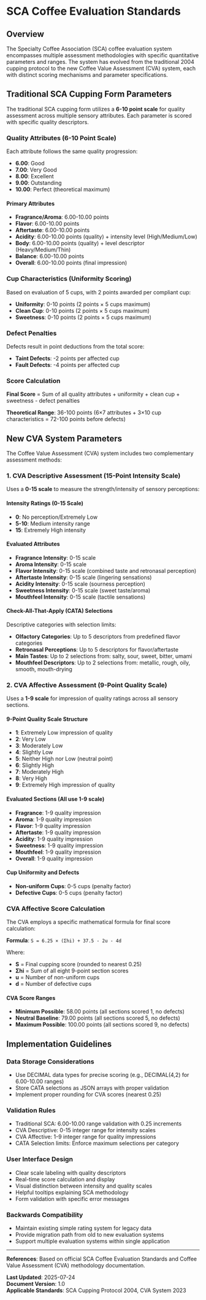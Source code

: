 # SCA Coffee Evaluation Standards

## Overview

The Specialty Coffee Association (SCA) coffee evaluation system encompasses multiple assessment methodologies with specific quantitative parameters and ranges. The system has evolved from the traditional 2004 cupping protocol to the new Coffee Value Assessment (CVA) system, each with distinct scoring mechanisms and parameter specifications.

## Traditional SCA Cupping Form Parameters

The traditional SCA cupping form utilizes a **6-10 point scale** for quality assessment across multiple sensory attributes. Each parameter is scored with specific quality descriptors.

### Quality Attributes (6-10 Point Scale)

Each attribute follows the same quality progression:
- **6.00**: Good
- **7.00**: Very Good  
- **8.00**: Excellent
- **9.00**: Outstanding
- **10.00**: Perfect (theoretical maximum)

#### Primary Attributes
- **Fragrance/Aroma**: 6.00-10.00 points
- **Flavor**: 6.00-10.00 points
- **Aftertaste**: 6.00-10.00 points
- **Acidity**: 6.00-10.00 points (quality) + intensity level (High/Medium/Low)
- **Body**: 6.00-10.00 points (quality) + level descriptor (Heavy/Medium/Thin)
- **Balance**: 6.00-10.00 points
- **Overall**: 6.00-10.00 points (final impression)

### Cup Characteristics (Uniformity Scoring)

Based on evaluation of 5 cups, with 2 points awarded per compliant cup:

- **Uniformity**: 0-10 points (2 points × 5 cups maximum)
- **Clean Cup**: 0-10 points (2 points × 5 cups maximum)  
- **Sweetness**: 0-10 points (2 points × 5 cups maximum)

### Defect Penalties

Defects result in point deductions from the total score:

- **Taint Defects**: -2 points per affected cup
- **Fault Defects**: -4 points per affected cup

### Score Calculation

**Final Score** = Sum of all quality attributes + uniformity + clean cup + sweetness - defect penalties

**Theoretical Range**: 36-100 points (6×7 attributes + 3×10 cup characteristics = 72-100 points before defects)

## New CVA System Parameters

The Coffee Value Assessment (CVA) system includes two complementary assessment methods:

### 1. CVA Descriptive Assessment (15-Point Intensity Scale)

Uses a **0-15 scale** to measure the strength/intensity of sensory perceptions:

#### Intensity Ratings (0-15 Scale)
- **0**: No perception/Extremely Low
- **5-10**: Medium intensity range
- **15**: Extremely High intensity

#### Evaluated Attributes
- **Fragrance Intensity**: 0-15 scale
- **Aroma Intensity**: 0-15 scale
- **Flavor Intensity**: 0-15 scale (combined taste and retronasal perception)
- **Aftertaste Intensity**: 0-15 scale (lingering sensations)
- **Acidity Intensity**: 0-15 scale (sourness perception)
- **Sweetness Intensity**: 0-15 scale (sweet taste/aroma)
- **Mouthfeel Intensity**: 0-15 scale (tactile sensations)

#### Check-All-That-Apply (CATA) Selections

Descriptive categories with selection limits:

- **Olfactory Categories**: Up to 5 descriptors from predefined flavor categories
- **Retronasal Perceptions**: Up to 5 descriptors for flavor/aftertaste
- **Main Tastes**: Up to 2 selections from: salty, sour, sweet, bitter, umami
- **Mouthfeel Descriptors**: Up to 2 selections from: metallic, rough, oily, smooth, mouth-drying

### 2. CVA Affective Assessment (9-Point Quality Scale)

Uses a **1-9 scale** for impression of quality ratings across all sensory sections.

#### 9-Point Quality Scale Structure
- **1**: Extremely Low impression of quality
- **2**: Very Low
- **3**: Moderately Low
- **4**: Slightly Low
- **5**: Neither High nor Low (neutral point)
- **6**: Slightly High
- **7**: Moderately High
- **8**: Very High
- **9**: Extremely High impression of quality

#### Evaluated Sections (All use 1-9 scale)
- **Fragrance**: 1-9 quality impression
- **Aroma**: 1-9 quality impression
- **Flavor**: 1-9 quality impression
- **Aftertaste**: 1-9 quality impression
- **Acidity**: 1-9 quality impression
- **Sweetness**: 1-9 quality impression
- **Mouthfeel**: 1-9 quality impression
- **Overall**: 1-9 quality impression

#### Cup Uniformity and Defects
- **Non-uniform Cups**: 0-5 cups (penalty factor)
- **Defective Cups**: 0-5 cups (penalty factor)

### CVA Affective Score Calculation

The CVA employs a specific mathematical formula for final score calculation:

**Formula**: `S = 6.25 × (Σhi) + 37.5 - 2u - 4d`

Where:
- **S** = Final cupping score (rounded to nearest 0.25)
- **Σhi** = Sum of all eight 9-point section scores
- **u** = Number of non-uniform cups
- **d** = Number of defective cups

#### CVA Score Ranges
- **Minimum Possible**: 58.00 points (all sections scored 1, no defects)
- **Neutral Baseline**: 79.00 points (all sections scored 5, no defects)
- **Maximum Possible**: 100.00 points (all sections scored 9, no defects)

## Implementation Guidelines

### Data Storage Considerations
- Use DECIMAL data types for precise scoring (e.g., DECIMAL(4,2) for 6.00-10.00 ranges)
- Store CATA selections as JSON arrays with proper validation
- Implement proper rounding for CVA scores (nearest 0.25)

### Validation Rules
- Traditional SCA: 6.00-10.00 range validation with 0.25 increments
- CVA Descriptive: 0-15 integer range for intensity scales
- CVA Affective: 1-9 integer range for quality impressions
- CATA Selection limits: Enforce maximum selections per category

### User Interface Design
- Clear scale labeling with quality descriptors
- Real-time score calculation and display
- Visual distinction between intensity and quality scales
- Helpful tooltips explaining SCA methodology
- Form validation with specific error messages

### Backwards Compatibility
- Maintain existing simple rating system for legacy data
- Provide migration path from old to new evaluation systems
- Support multiple evaluation systems within single application

---

**References**: Based on official SCA Coffee Evaluation Standards and Coffee Value Assessment (CVA) methodology documentation.

**Last Updated**: 2025-07-24  
**Document Version**: 1.0  
**Applicable Standards**: SCA Cupping Protocol 2004, CVA System 2023